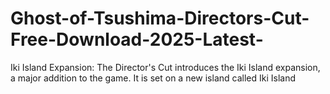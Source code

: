 # Ghost-of-Tsushima-Directors-Cut-Free-Download-2025-Latest-
Iki Island Expansion: The Director's Cut introduces the Iki Island expansion, a major addition to the game. It is set on a new island called Iki Island
